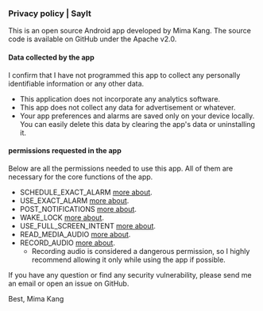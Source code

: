 ### Privacy policy | SayIt

This is an open source Android app developed by Mima Kang.
The source code is available on GitHub under the Apache v2.0.

#### Data collected by the app
I confirm that I have not programmed this app to collect any personally identifiable information or any other data.
* This application does not incorporate any analytics software.
* This app does not collect any data for advertisement or whatever.
* Your app preferences and alarms are saved only on your device locally. You can easily delete this data by clearing the app's data or uninstalling it.

#### permissions requested in the app
Below are all the permissions needed to use this app. All of them are necessary for the core functions of the app.

* SCHEDULE_EXACT_ALARM [more about](https://developer.android.com/reference/android/Manifest.permission#SCHEDULE_EXACT_ALARM).
* USE_EXACT_ALARM [more about](https://developer.android.com/reference/android/Manifest.permission#USE_EXACT_ALARM).
* POST_NOTIFICATIONS [more about](https://developer.android.com/reference/android/Manifest.permission#POST_NOTIFICATIONS).
* WAKE_LOCK [more about](https://developer.android.com/reference/android/Manifest.permission#WAKE_LOCK).
* USE_FULL_SCREEN_INTENT [more about](https://developer.android.com/reference/android/Manifest.permission#USE_FULL_SCREEN_INTENT).
* READ_MEDIA_AUDIO [more about](https://developer.android.com/reference/android/Manifest.permission#READ_MEDIA_AUDIO).
* RECORD_AUDIO [more about](https://developer.android.com/reference/android/Manifest.permission#RECORD_AUDIO).
    * Recording audio is considered a dangerous permission, so I highly recommend allowing it only while using the app if possible.

If you have any question or find any security vulnerability, please send me an email or open an issue on GitHub.

Best,
Mima Kang